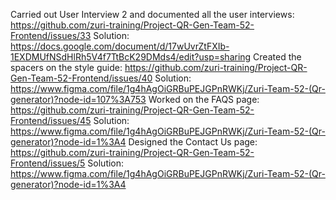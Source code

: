 Carried out User Interview 2 and documented all the user interviews: https://github.com/zuri-training/Project-QR-Gen-Team-52-Frontend/issues/33      Solution: https://docs.google.com/document/d/17wUvrZtFXIb-1EXDMUfNSdHlRh5V4f7TtBcK29DMds4/edit?usp=sharing
Created the spacers on the style guide: https://github.com/zuri-training/Project-QR-Gen-Team-52-Frontend/issues/40      Solution: https://www.figma.com/file/1g4hAgOiGRBuPEJGPnRWKj/Zuri-Team-52-(Qr-generator)?node-id=107%3A753
Worked on the FAQS page: https://github.com/zuri-training/Project-QR-Gen-Team-52-Frontend/issues/45     Solution: https://www.figma.com/file/1g4hAgOiGRBuPEJGPnRWKj/Zuri-Team-52-(Qr-generator)?node-id=1%3A4
Designed the Contact Us page: https://github.com/zuri-training/Project-QR-Gen-Team-52-Frontend/issues/5     Solution: https://www.figma.com/file/1g4hAgOiGRBuPEJGPnRWKj/Zuri-Team-52-(Qr-generator)?node-id=1%3A4
